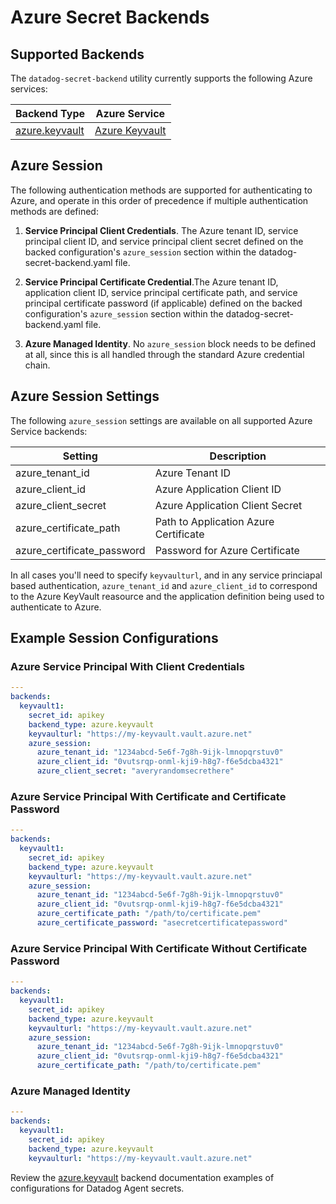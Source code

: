 # Azure Secret Backends

## Supported Backends

The `datadog-secret-backend` utility currently supports the following Azure services:

| Backend Type | Azure Service |
| --- | --- |
| [azure.keyvault](keyvault.md) | [Azure Keyvault](https://docs.microsoft.com/en-us/Azure/key-vault/secrets/quick-create-portal) |


## Azure Session

The following authentication methods are supported for authenticating to Azure, and operate in this order of precedence if multiple authentication methods are defined:

1. **Service Principal Client Credentials**. The Azure tenant ID, service principal client ID, and service principal client secret defined on the backed configuration's `azure_session` section within the datadog-secret-backend.yaml file.

2. **Service Principal Certificate Credential**.The Azure tenant ID, application client ID, service principal certificate path, and service principal certificate password (if applicable) defined on the backed configuration's `azure_session` section within the datadog-secret-backend.yaml file.

3. **Azure Managed Identity**. No `azure_session` block needs to be defined at all, since this is all handled through the standard Azure credential chain.

## Azure Session Settings

The following `azure_session` settings are available on all supported Azure Service backends:

| Setting | Description |
| --- | --- |
| azure_tenant_id | Azure Tenant ID |
| azure_client_id | Azure Application Client ID |
| azure_client_secret | Azure Application Client Secret |
| azure_certificate_path | Path to Application Azure Certificate |
| azure_certificate_password | Password for Azure Certificate |

In all cases you'll need to specify `keyvaulturl`, and in any service princiapal based authentication, `azure_tenant_id` and `azure_client_id` to correspond to the Azure KeyVault reasource and the application definition being used to authenticate to Azure.

## Example Session Configurations

### Azure Service Principal With Client Credentials
```yaml
---
backends:
  keyvault1:
    secret_id: apikey
    backend_type: azure.keyvault
    keyvaulturl: "https://my-keyvault.vault.azure.net"
    azure_session:
      azure_tenant_id: "1234abcd-5e6f-7g8h-9ijk-lmnopqrstuv0"
      azure_client_id: "0vutsrqp-onml-kji9-h8g7-f6e5dcba4321"
      azure_client_secret: "averyrandomsecrethere"
```

### Azure Service Principal With Certificate and Certificate Password
```yaml
---
backends:
  keyvault1:
    secret_id: apikey
    backend_type: azure.keyvault
    keyvaulturl: "https://my-keyvault.vault.azure.net"
    azure_session:
      azure_tenant_id: "1234abcd-5e6f-7g8h-9ijk-lmnopqrstuv0"
      azure_client_id: "0vutsrqp-onml-kji9-h8g7-f6e5dcba4321"
      azure_certificate_path: "/path/to/certificate.pem"
      azure_certificate_password: "asecretcertificatepassword"
```

### Azure Service Principal With Certificate Without Certificate Password
```yaml
---
backends:
  keyvault1:
    secret_id: apikey
    backend_type: azure.keyvault
    keyvaulturl: "https://my-keyvault.vault.azure.net"
    azure_session:
      azure_tenant_id: "1234abcd-5e6f-7g8h-9ijk-lmnopqrstuv0"
      azure_client_id: "0vutsrqp-onml-kji9-h8g7-f6e5dcba4321"
      azure_certificate_path: "/path/to/certificate.pem"
```

### Azure Managed Identity
```yaml
---
backends:
  keyvault1:
    secret_id: apikey
    backend_type: azure.keyvault
    keyvaulturl: "https://my-keyvault.vault.azure.net"
```

Review the [azure.keyvault](keyvault.md) backend documentation examples of configurations for Datadog Agent secrets.
